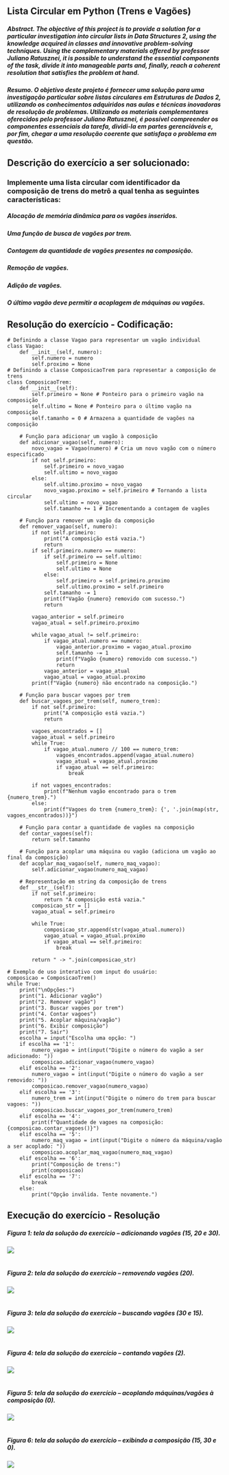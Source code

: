 ## Lista Circular em Python (Trens e Vagões)

##### **Abstract.** The objective of this project is to provide a solution for a particular investigation into circular lists in Data Structures 2, using the knowledge acquired in classes and innovative problem-solving techniques. Using the complementary materials offered by professor Juliano Ratusznei, it is possible to understand the essential components of the task, divide it into manageable parts and, finally, reach a coherent resolution that satisfies the problem at hand.

##### **Resumo.** O objetivo deste projeto é fornecer uma solução para uma investigação particular sobre listas circulares em Estruturas de Dados 2, utilizando os conhecimentos adquiridos nas aulas e técnicas inovadoras de resolução de problemas. Utilizando os materiais complementares oferecidos pelo professor Juliano Ratusznei, é possível compreender os componentes essenciais da tarefa, dividi-la em partes gerenciáveis e, por fim, chegar a uma resolução coerente que satisfaça o problema em questão.

## Descrição do exercício a ser solucionado:
### Implemente uma lista circular com identificador da composição de trens do metrô a qual tenha as seguintes características:
##### Alocação de memória dinâmica para os vagões inseridos.
##### Uma função de busca de vagões por trem.
##### Contagem da quantidade de vagões presentes na composição.
##### Remoção de vagões.
##### Adição de vagões.
##### O último vagão deve permitir a acoplagem de máquinas ou vagões.

## Resolução do exercício - Codificação:

```
# Definindo a classe Vagao para representar um vagão individual
class Vagao:
    def __init__(self, numero):
        self.numero = numero
        self.proximo = None
# Definindo a classe ComposicaoTrem para representar a composição de trens
class ComposicaoTrem:
    def __init__(self):
        self.primeiro = None # Ponteiro para o primeiro vagão na composição
        self.ultimo = None # Ponteiro para o último vagão na composição
        self.tamanho = 0 # Armazena a quantidade de vagões na composição

    # Função para adicionar um vagão à composição
    def adicionar_vagao(self, numero):
        novo_vagao = Vagao(numero) # Cria um novo vagão com o número especificado
        if not self.primeiro:
            self.primeiro = novo_vagao
            self.ultimo = novo_vagao
        else:
            self.ultimo.proximo = novo_vagao
            novo_vagao.proximo = self.primeiro # Tornando a lista circular
            self.ultimo = novo_vagao
            self.tamanho += 1 # Incrementando a contagem de vagões

    # Função para remover um vagão da composição
    def remover_vagao(self, numero):
        if not self.primeiro:
            print("A composição está vazia.")
            return
        if self.primeiro.numero == numero:
            if self.primeiro == self.ultimo:
                self.primeiro = None
                self.ultimo = None
            else:
                self.primeiro = self.primeiro.proximo
                self.ultimo.proximo = self.primeiro
            self.tamanho -= 1
            print(f"Vagão {numero} removido com sucesso.")
            return
        
        vagao_anterior = self.primeiro
        vagao_atual = self.primeiro.proximo
    
        while vagao_atual != self.primeiro:
            if vagao_atual.numero == numero:
                vagao_anterior.proximo = vagao_atual.proximo
                self.tamanho -= 1
                print(f"Vagão {numero} removido com sucesso.")
                return
            vagao_anterior = vagao_atual
            vagao_atual = vagao_atual.proximo
        print(f"Vagão {numero} não encontrado na composição.")

    # Função para buscar vagoes por trem
    def buscar_vagoes_por_trem(self, numero_trem):
        if not self.primeiro:
            print("A composição está vazia.")
            return
        
        vagoes_encontrados = []
        vagao_atual = self.primeiro
        while True:
            if vagao_atual.numero // 100 == numero_trem:
                vagoes_encontrados.append(vagao_atual.numero)
                vagao_atual = vagao_atual.proximo
                if vagao_atual == self.primeiro:
                    break

        if not vagoes_encontrados:
            print(f"Nenhum vagão encontrado para o trem {numero_trem}.")
        else:
            print(f"Vagoes do trem {numero_trem}: {', '.join(map(str, vagoes_encontrados))}")
 
    # Função para contar a quantidade de vagões na composição
    def contar_vagoes(self):
        return self.tamanho
 
    # Função para acoplar uma máquina ou vagão (adiciona um vagão ao final da composição)
    def acoplar_maq_vagao(self, numero_maq_vagao):
        self.adicionar_vagao(numero_maq_vagao)
 
    # Representação em string da composição de trens
    def __str__(self):
        if not self.primeiro:
            return "A composição está vazia."
        composicao_str = []
        vagao_atual = self.primeiro
        
        while True:
            composicao_str.append(str(vagao_atual.numero))
            vagao_atual = vagao_atual.proximo
            if vagao_atual == self.primeiro:
                break
 
        return " -> ".join(composicao_str)

# Exemplo de uso interativo com input do usuário:
composicao = ComposicaoTrem()
while True:
    print("\nOpções:")
    print("1. Adicionar vagão")
    print("2. Remover vagão")
    print("3. Buscar vagoes por trem")
    print("4. Contar vagoes")
    print("5. Acoplar máquina/vagão")
    print("6. Exibir composição")
    print("7. Sair")
    escolha = input("Escolha uma opção: ")
    if escolha == '1':
        numero_vagao = int(input("Digite o número do vagão a ser adicionado: "))
        composicao.adicionar_vagao(numero_vagao)
    elif escolha == '2':
        numero_vagao = int(input("Digite o número do vagão a ser removido: "))
        composicao.remover_vagao(numero_vagao)
    elif escolha == '3':
        numero_trem = int(input("Digite o número do trem para buscar vagoes: "))
        composicao.buscar_vagoes_por_trem(numero_trem)
    elif escolha == '4':
        print(f"Quantidade de vagoes na composição: {composicao.contar_vagoes()}")
    elif escolha == '5':
        numero_maq_vagao = int(input("Digite o número da máquina/vagão a ser acoplado: "))
        composicao.acoplar_maq_vagao(numero_maq_vagao)
    elif escolha == '6':
        print("Composição de trens:")
        print(composicao)
    elif escolha == '7':
        break
    else:
        print("Opção inválida. Tente novamente.")
```

## Execução do exercício - Resolução
##### Figura 1: tela da solução do exercício – adicionando vagões (15, 20 e 30).
<img src="/src/img1.png"><br/><br/>
##### Figura 2: tela da solução do exercício – removendo vagões (20).
<img src="/src/img2.png"><br/><br/>
##### Figura 3: tela da solução do exercício – buscando vagões (30 e 15).
<img src="/src/img3.png"><br/><br/>
##### Figura 4: tela da solução do exercício – contando vagões (2).
<img src="/src/img4.png"><br/><br/>
##### Figura 5: tela da solução do exercício – acoplando máquinas/vagões à composição (0).
<img src="/src/img5.png"><br/><br/>
##### Figura 6: tela da solução do exercício – exibindo a composição (15, 30 e 0).
<img src="/src/img7.png"><br/><br/>

